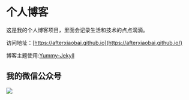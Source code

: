 # 个人博客

这是我的个人博客项目，里面会记录生活和技术的点点滴滴。


访问地址：[https://afterxiaobai.github.io](https://afterxiaobai.github.io/)


博客主题使用:[Yummy-Jekyll](https://github.com/DONGChuan/Yummy-Jekyll)


## 我的微信公众号

![](http://www.ityouknow.com/assets/images/keeppuresmile_430.jpg)
